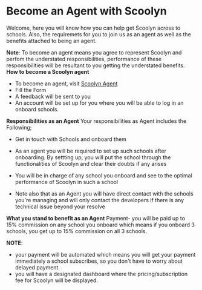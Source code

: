 # Become an Agent with Scoolyn

Welcome, here you will know how you can help get Scoolyn across to schools. Also, the requiremets for you to join us as an agent as well as the benefits attached to being an agent.

**Note**: To become an agent means you agree to represent Scoolyn and perfom the understated responsibilities, performance of these responsibilities will be resultant to you getting the understated benefits.
**How to become a Scoolyn agent**

- To become an agent, visit [Scoolyn Agent](https://scoolyn.com/agents)
- Fill the Form 
- A feedback will be sent to you
- An account will be set up for you where you will be able to log in an onboard schools.

**Responsibilities as an Agent**
Your responsibilities as Agent includes the Following;

- Get in touch with Schools and onboard them

- As an agent you will be required to set up such schools after onboarding. By settting up, you will put the school through the functionalities of Scoolyn and clear their doubts if any arises

- You will be in charge of any school you onboard and see to the optimal performance of Scoolyn in such a school

- Note also that as an Agent you will have direct contact with the schools you're managing and will only contact the developers if there is any technical issue beyond your resolve

**What you stand to benefit as an Agent**
Payment- you will be paid up to 15% commission on any school you onboard which means if you onboard 3 schools, you get up to 15% commission on all 3 schools.

**NOTE**:
- your payment will be automated which means you will get your payment immediately a school subscribes, so you don't have to worry about delayed payment.
- you will have a designated dashboard where the pricing/subscription fee for Scoolyn will be displayed.



